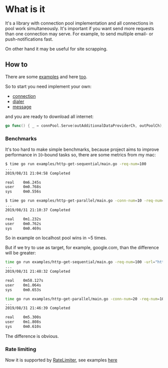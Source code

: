 # What is it

It's a library with connection pool implementation and all connections in pool work simultaneously.
 It's important if you want send more requests than one connection may serve. For example, to send
 multiple email- or push-notifications fast.

On other hand it may be useful for site scrapping.

## How to

There are some [examples](./examples/http-get-parallel/main.go) and here [too](./pkg/pool/implementation_test.go).

So to start you need implement your own:

- [connection](./pkg/connection/interfaces.go)
- [dialer](./pkg/connection/interfaces.go)
- [message](./pkg/message/interfaces.go)

and you are ready to download all internet:
```go
go func() { _ = connPool.Serve(outAdditionalDataProviderCh, outPoolCh); close(outPoolCh) }()
```

### Benchmarks

It's too hard to make simple benchmarks, because project aims to
 improve performance in `IO`-bound tasks so, there are some metrics
 from my mac:

```bash
$ time go run examples/http-get-sequential/main.go -req-num=100
...
2019/08/31 21:04:58 Completed

real    0m6.245s
user    0m0.768s
sys     0m0.556s
```

```bash
$ time go run examples/http-get-parallel/main.go -conn-num=10 -req-num=100
...
2019/08/31 21:10:37 Completed

real    0m1.232s
user    0m0.762s
sys     0m0.469s
```

So in example on localhost pool wins in ~5 times.

But if we try to use as target, for example, google.com, than the difference will be greater:

```bash
time go run examples/http-get-sequential/main.go -req-num=100 -url="https://google.com"
...
2019/08/31 21:48:32 Completed

real    0m58.127s
user    0m1.064s
sys     0m0.653s
```

```bash
time go run examples/http-get-parallel/main.go -conn-num=20 -req-num=100 -url="https://google.com"
...
2019/08/31 21:46:39 Completed

real    0m5.300s
user    0m1.808s
sys     0m0.610s
```

The difference is obvious.

### Rate limiting

Now it is supported by [RateLimiter](./pkg/rate-limiter/implementation.go),
 see examples [here](./examples/pipeline/main.go)
